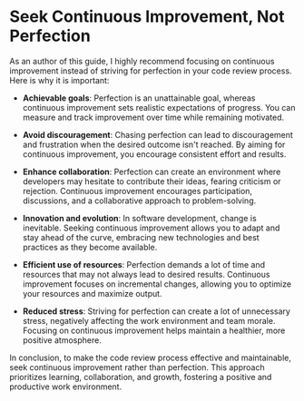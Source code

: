 # Seek Continuous Improvement, Not Perfection

As an author of this guide, I highly recommend focusing on continuous improvement instead of striving for perfection in your code review process. Here is why it is important:

- **Achievable goals**: Perfection is an unattainable goal, whereas continuous improvement sets realistic expectations of progress. You can measure and track improvement over time while remaining motivated.

- **Avoid discouragement**: Chasing perfection can lead to discouragement and frustration when the desired outcome isn't reached. By aiming for continuous improvement, you encourage consistent effort and results.

- **Enhance collaboration**: Perfection can create an environment where developers may hesitate to contribute their ideas, fearing criticism or rejection. Continuous improvement encourages participation, discussions, and a collaborative approach to problem-solving.

- **Innovation and evolution**: In software development, change is inevitable. Seeking continuous improvement allows you to adapt and stay ahead of the curve, embracing new technologies and best practices as they become available.

- **Efficient use of resources**: Perfection demands a lot of time and resources that may not always lead to desired results. Continuous improvement focuses on incremental changes, allowing you to optimize your resources and maximize output.

- **Reduced stress**: Striving for perfection can create a lot of unnecessary stress, negatively affecting the work environment and team morale. Focusing on continuous improvement helps maintain a healthier, more positive atmosphere.

In conclusion, to make the code review process effective and maintainable, seek continuous improvement rather than perfection. This approach prioritizes learning, collaboration, and growth, fostering a positive and productive work environment.